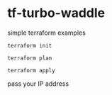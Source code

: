 # tf-turbo-waddle
simple terraform examples

`terraform init`

`terraform plan`

`terraform apply`

pass your IP address
